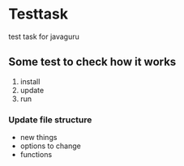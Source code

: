 # Testtask
test task for javaguru

## Some test to check how it works
1. install
2. update
3. run

### Update file structure
- new things
- options to change
- functions
